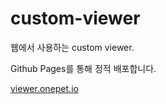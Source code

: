 # custom-viewer
웹에서 사용하는 custom viewer.

Github Pages를 통해 정적 배포합니다.

[viewer.onepet.io](https://viewer.onepet.io)

